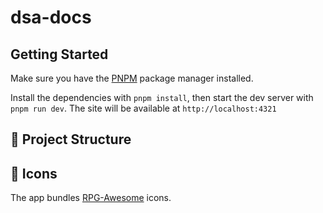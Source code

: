 # dsa-docs

## Getting Started

Make sure you have the [PNPM](https://pnpm.io/) package manager installed.

Install the dependencies with `pnpm install`, then start the dev server with `pnpm run dev`.
The site will be available at `http://localhost:4321`

## 🚀 Project Structure

## 🎲 Icons

The app bundles [RPG-Awesome](https://nagoshiashumari.github.io/Rpg-Awesome/) icons.
